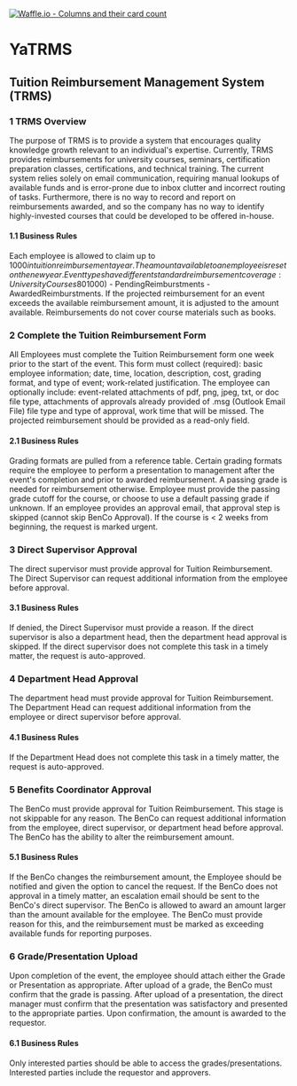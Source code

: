 [![Waffle.io - Columns and their card count](https://badge.waffle.io/roberthamel/trms-client.png?columns=all)](https://waffle.io/roberthamel/trms-client?utm_source=badge)
# YaTRMS

## Tuition Reimbursement Management System (TRMS)

### 1 TRMS Overview

The purpose of TRMS is to provide a system that encourages quality knowledge growth relevant to an individual's expertise. Currently, TRMS provides reimbursements for university courses, seminars, certification preparation classes, certifications, and technical training. The current system relies solely on email communication, requiring manual lookups of available funds and is error-prone due to inbox clutter and incorrect routing of tasks. Furthermore, there is no way to record and report on reimbursements awarded, and so the company has no way to identify highly-invested courses that could be developed to be offered in-house.

#### 1.1 Business Rules

Each employee is allowed to claim up to $1000 in tuition reimbursement a year. The amount available to an employee is reset on the new year. Event types have different standard reimbursement coverage: University Courses 80%, Seminars 60%, Certification Preparation Classes 75%, Certification 100%, Technical Training 90%, Other 30%. After a BenCo has approved a reimbursement, the reimbursement is pending until a passing grade or presentation over the event is provided. The monetary amount available for an employee to reimburse is defined by the following equation: AvailableReimburstment = TotalReimburstment ($1000) - PendingReimburstments - AwardedReimburstments. If the projected reimbursement for an event exceeds the available reimbursement amount, it is adjusted to the amount available. Reimbursements do not cover course materials such as books.

### 2 Complete the Tuition Reimbursement Form

All Employees must complete the Tuition Reimbursement form one week prior to the start of the event. This form must collect (required): basic employee information; date, time, location, description, cost, grading format, and type of event; work-related justification. The employee can optionally include: event-related attachments of pdf, png, jpeg, txt, or doc file type, attachments of approvals already provided of .msg (Outlook Email File) file type and type of approval, work time that will be missed. The projected reimbursement should be provided as a read-only field.

#### 2.1 Business Rules

Grading formats are pulled from a reference table. Certain grading formats require the employee to perform a presentation to management after the event's completion and prior to awarded reimbursement. A passing grade is needed for reimbursement otherwise. Employee must provide the passing grade cutoff for the course, or choose to use a default passing grade if unknown. If an employee provides an approval email, that approval step is skipped (cannot skip BenCo Approval). If the course is < 2 weeks from beginning, the request is marked urgent.

### 3 Direct Supervisor Approval

The direct supervisor must provide approval for Tuition Reimbursement. The Direct Supervisor can request additional information from the employee before approval.

#### 3.1 Business Rules

If denied, the Direct Supervisor must provide a reason. If the direct supervisor is also a department head, then the department head approval is skipped. If the direct supervisor does not complete this task in a timely matter, the request is auto-approved.

### 4 Department Head Approval

The department head must provide approval for Tuition Reimbursement. The Department Head can request additional information from the employee or direct supervisor before approval.

#### 4.1 Business Rules

If the Department Head does not complete this task in a timely matter, the request is auto-approved.

### 5 Benefits Coordinator Approval

The BenCo must provide approval for Tuition Reimbursement. This stage is not skippable for any reason. The BenCo can request additional information from the employee, direct supervisor, or department head before approval. The BenCo has the ability to alter the reimbursement amount.

#### 5.1 Business Rules

If the BenCo changes the reimbursement amount, the Employee should be notified and given the option to cancel the request. If the BenCo does not approval in a timely matter, an escalation email should be sent to the BenCo's direct supervisor. The BenCo is allowed to award an amount larger than the amount available for the employee. The BenCo must provide reason for this, and the reimbursement must be marked as exceeding available funds for reporting purposes.

### 6 Grade/Presentation Upload

Upon completion of the event, the employee should attach either the Grade or Presentation as appropriate. After upload of a grade, the BenCo must confirm that the grade is passing. After upload of a presentation, the direct manager must confirm that the presentation was satisfactory and presented to the appropriate parties. Upon confirmation, the amount is awarded to the requestor.

#### 6.1 Business Rules

Only interested parties should be able to access the grades/presentations. Interested parties include the requestor and approvers.
